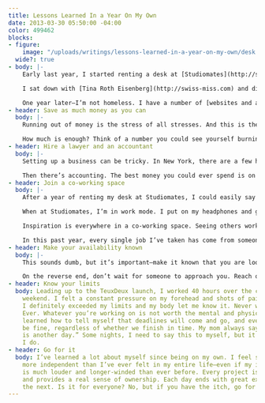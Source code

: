 ```yaml
---
title: Lessons Learned In a Year On My Own
date: 2013-03-30 05:50:00 -04:00
color: 499462
blocks:
- figure:
    image: "/uploads/writings/lessons-learned-in-a-year-on-my-own/desk.jpg"
  wide?: true
- body: |-
    Early last year, I started renting a desk at [Studiomates](http://studiomates.com) while working remotely for Adobe. With the majority of mates either running their own companies or freelancing, I felt the itch to follow suit. This feeling has been with me ever since I first started working for someone else. I knew that one day it would be too much to bear.

    I sat down with [Tina Roth Eisenberg](http://swiss-miss.com) and discussed my dream of being on my own, as well as my nightmares of making the initial jump. (I start to make sense of the memories of everyone in the pool already, yelling for me to join, while I cautiously dip my toe in the water.) She asked me, “What is holding you back the most?” Hands-down, it was my fear of not having that initial project to get me off to a running start. Without this, I would never find a project. I would burn through all my savings and end up homeless. Now, I know this sounds dramatic, but when you’re going through this decision, those thoughts are a daily occurrence—even after making the decision. At that moment, she gave me [TeuxDeux](/work/teuxdeux).

    One year later—I’m not homeless. I have a number of [websites and apps](/work) under my belt, an immeasurable sense of freedom, and the experience of working alongside [some](http://artsy.net) [of](http://swiss-miss.com) [the](http://fictivekin.com) [very](http://jasonsantamaria.com) [people](http://oak.is) whose online exchanges once gave me *Bieber Fever*-like reactions. So, what did I learn?
- header: Save as much money as you can
  body: |-
    Running out of money is the stress of all stresses. And this is the last stress you want when trying to do good work. It hinders your creativity and forces you to make quick decisions. I left Adobe with a considerable amount of savings, which calmed my nerves to a certain extent, but even still, I had frequent panic attacks.

    How much is enough? Think of a number you could see yourself burning through, then double it. Once you’ve doubled that amount, triple it. There were countless expenses that came out of nowhere when starting Destroy Today LLC—the most memorable being the interim health insurance. I had a 3-month window to sign up for COBRA insurance while shopping for more affordable coverage. The idiot in me, who doesn’t read the fine print, decided to wait until the last minute to sign up, so I wouldn’t have to pay for those months. Little did I know COBRA is retroactive, so shortly after, I received $4000 bill from the past three months of coverage. That hurt.
- header: Hire a lawyer and an accountant
  body: |-
    Setting up a business can be tricky. In New York, there are a few hurdles to intentionally prevent just anyone from starting a business. Like, you must announce your business in two NYC publications, which ends up costing about $1500. Instead of handling this myself, I hired [Jerald](http://www.linkedin.com/in/jtenenbaum) to take care of it. Jerald is my lawyer. He takes care of all my client contracts. He also helped me choose the type of incorporation that was right for me. Since Jerald uses half of his office space as an incubator for startups, I know he understands my line of work.

    Then there’s accounting. The best money you could ever spend is on an accountant you can trust. [Warren](http://www.crycpas.com/index.html) handles my taxes and he’s been handling my dad’s for the past 30 years. I use [Xero](http://xero.com) to keep track of invoices and expenses, and every Sunday I balance the books for the previous week. Once a quarter, Warren looks at the numbers and we’re good to go. This confidence in my accounting brings incredible peace of mind come April.
- header: Join a co-working space
  body: |-
    After a year of renting my desk at Studiomates, I could easily say I will *never* go back to working at home. The benefits of a co-working space far outweigh the cost of rent or time to commute, and I’m almost certain I wouldn’t have made it on my own if it weren’t for Studiomates.

    When at Studiomates, I’m in work mode. I put on my headphones and go full speed ahead. My desk does *not* sit directly next to my comfortable bed, nor do my video games feed my procrastination. At the end of the day, I ride the subway home and my mental gears shift. I feel a sense of relaxation that only home can provide. This separation keeps me sane.

    Inspiration is everywhere in a co-working space. Seeing others work hard inspires me to work *harder*. Watching others ship amazing products makes me want to do nothing but the same. In my first month at Studiomates, we held a show & tell for everyone to introduce themselves and share what they were working on. My jaw dropped an inch with each presentation. By the end, you could taste the inspiration flowing through the room. People started approaching each other, asking questions and discussing ideas of their own.

    In this past year, every single job I’ve taken has come from someone in the studio or visiting the studio. Since (almost) everyone in the space is in the same field, it’s the perfect environment to find work as well as find people to work with. Some of the most common scenarios I see come from a designer needing a developer to build their design, a developer passing a job along because they have too much work, or a casual conversation about an idea turning into a collaboration. And this happens *all the time*.
- header: Make your availability known
  body: |-
    This sounds dumb, but it’s important—make it known that you are looking to take on more work. Early on, I missed out on several opportunities because people just assumed I was too busy for their project. It’s easy to imagine. In the weeks leading up to the TeuxDeux launch, I was heads-down, constantly stressing, and only talking about TeuxDeux. In their eyes, no way am I available for more work, but in reality, I’m planning the next few months post-launch. You can have a great network, but if they only see you working, everyone will just assume you’re booked.

    On the reverse end, don’t wait for someone to approach you. Reach out to those you want to work with. Send them a note saying you’re available and interested in working together. I sit next to the [Oak guys](http://oak.is) at Studiomates and for months, I watched them ship amazing products. One day, on a whim, I wrote a short email to [Skylar](http://twitter.com/sskylar) simply saying I’d love to work together. From there, I was able to lend a hand with [Dropmark](http://dropmark.com).
- header: Know your limits
  body: Leading up to the TeuxDeux launch, I worked 40 hours over the course of a
    weekend. I felt a constant pressure on my forehead and shots of pain in my chest.
    I definitely exceeded my limits and my body let me know it. Never work this hard.
    Ever. Whatever you’re working on is not worth the mental and physical pain. I
    learned how to tell myself that deadlines will come and go, and everything will
    be fine, regardless of whether we finish in time. My mom always says, “Tomorrow
    is another day.” Some nights, I need to say this to myself, but it helps when
    I do.
- header: Go for it
  body: I’ve learned a lot about myself since being on my own. I feel stronger and
    more independent than I’ve ever felt in my entire life—even if my internal voice
    is much louder and longer-winded than ever before. Every project is a challenge
    and provides a real sense of ownership. Each day ends with great excitement for
    the next. Is it for everyone? No, but if you have the itch, go for it.
---
```



